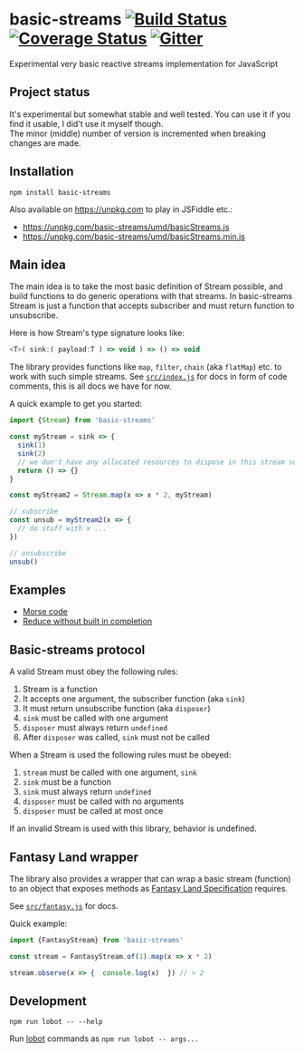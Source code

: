 # basic-streams [![Build Status](https://travis-ci.org/rpominov/basic-streams.svg?branch=master)](https://travis-ci.org/rpominov/basic-streams) [![Coverage Status](https://coveralls.io/repos/rpominov/basic-streams/badge.svg?branch=master&service=github)](https://coveralls.io/github/rpominov/basic-streams?branch=master) [![Gitter](https://badges.gitter.im/pozadi/kefir.svg)](https://gitter.im/pozadi/kefir?utm_source=badge&utm_medium=badge&utm_campaign=pr-badge)

Experimental very basic reactive streams implementation for JavaScript

## Project status

It's experimental but somewhat stable and well tested.
You can use it if you find it usable, I did't use it myself though.<br/>
The minor (middle) number of version is incremented when breaking changes are made.

## Installation

```
npm install basic-streams
```

Also available on https://unpkg.com to play in JSFiddle etc.:

 - https://unpkg.com/basic-streams/umd/basicStreams.js
 - https://unpkg.com/basic-streams/umd/basicStreams.min.js

## Main idea

The main idea is to take the most basic definition of Stream possible, and
build functions to do generic operations with that streams.
In basic-streams Stream is just a function that accepts subscriber and must
return function to unsubscribe.

Here is how Stream's type signature looks like:

```js
<T>( sink:( payload:T ) => void ) => () => void
```

The library provides functions like `map`, `filter`, `chain`
(aka `flatMap`) etc. to work with such simple streams.
See [`src/index.js`](https://github.com/rpominov/basic-streams/blob/master/src/index.js)
for docs in form of code comments, this is all docs we have for now.

A quick example to get you started:

```js
import {Stream} from 'basic-streams'

const myStream = sink => {
  sink(1)
  sink(2)
  // we don't have any allocated resources to dispose in this stream so just return a noop
  return () => {}
}

const myStream2 = Stream.map(x => x * 2, myStream)

// subscribe
const unsub = myStream2(x => {
  // do stuff with x ...
})

// unsubscribe
unsub()
```

## Examples

 - [Morse code](https://jsfiddle.net/y94qt2aq/)
 - [Reduce without built in completion](https://jsfiddle.net/sp6mj2ng/)


## Basic-streams protocol

A valid Stream must obey the following rules:

1. Stream is a function
1. It accepts one argument, the subscriber function (aka `sink`)
1. It must return unsubscribe function (aka `disposer`)
1. `sink` must be called with one argument
1. `disposer` must always return `undefined`
1. After `disposer` was called, `sink` must not be called

When a Stream is used the following rules must be obeyed:

1. `stream` must be called with one argument, `sink`
1. `sink` must be a function
1. `sink` must always return `undefined`
1. `disposer` must be called with no arguments
1. `disposer` must be called at most once

If an invalid Stream is used with this library, behavior is undefined.


## Fantasy Land wrapper

The library also provides a wrapper that can wrap a basic stream (function)
to an object that exposes methods as
[Fantasy Land Specification](https://github.com/fantasyland/fantasy-land)
requires.

See [`src/fantasy.js`](https://github.com/rpominov/basic-streams/blob/master/src/fantasy.js)
for docs.

Quick example:

```js
import {FantasyStream} from 'basic-streams'

const stream = FantasyStream.of(1).map(x => x * 2)

stream.observe(x => {  console.log(x)  }) // > 2
```


## Development

```
npm run lobot -- --help
```

Run [lobot](https://github.com/rpominov/lobot) commands as `npm run lobot -- args...`
